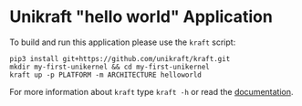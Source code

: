 # Unikraft "hello world" Application

To build and run this application please use the `kraft` script:

    pip3 install git+https://github.com/unikraft/kraft.git
    mkdir my-first-unikernel && cd my-first-unikernel
    kraft up -p PLATFORM -m ARCHITECTURE helloworld

For more information about `kraft` type ```kraft -h``` or read the
[documentation](http://docs.unikraft.org).
